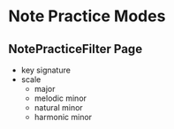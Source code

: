 # Note Practice Modes

## NotePracticeFilter Page
- key signature
- scale
  - major
  - melodic minor
  - natural minor
  - harmonic minor
